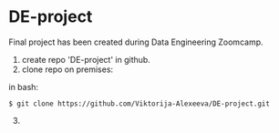 # DE-project
Final project has been created during Data Engineering Zoomcamp. 

1. create repo 'DE-project' in github.
2. clone repo on premises: 

in bash: 
```
$ git clone https://github.com/Viktorija-Alexeeva/DE-project.git
```

3. 

